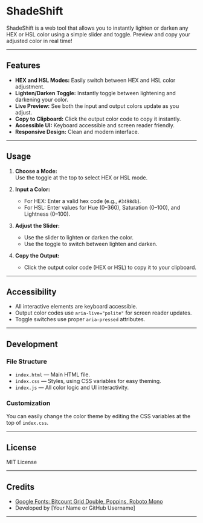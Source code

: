 # ShadeShift

ShadeShift is a web tool that allows you to instantly lighten or darken any HEX or HSL color using a simple slider and toggle. Preview and copy your adjusted color in real time!

---

## Features

- **HEX and HSL Modes:** Easily switch between HEX and HSL color adjustment.
- **Lighten/Darken Toggle:** Instantly toggle between lightening and darkening your color.
- **Live Preview:** See both the input and output colors update as you adjust.
- **Copy to Clipboard:** Click the output color code to copy it instantly.
- **Accessible UI:** Keyboard accessible and screen reader friendly.
- **Responsive Design:** Clean and modern interface.

---

## Usage

1. **Choose a Mode:**  
   Use the toggle at the top to select HEX or HSL mode.

2. **Input a Color:**  
   - For HEX: Enter a valid hex code (e.g., `#3498db`).
   - For HSL: Enter values for Hue (0–360), Saturation (0–100), and Lightness (0–100).

3. **Adjust the Slider:**  
   - Use the slider to lighten or darken the color.
   - Use the toggle to switch between lighten and darken.

4. **Copy the Output:**  
   - Click the output color code (HEX or HSL) to copy it to your clipboard.

---

## Accessibility

- All interactive elements are keyboard accessible.
- Output color codes use `aria-live="polite"` for screen reader updates.
- Toggle switches use proper `aria-pressed` attributes.

---

## Development

### File Structure

- `index.html` — Main HTML file.
- `index.css` — Styles, using CSS variables for easy theming.
- `index.js` — All color logic and UI interactivity.

### Customization

You can easily change the color theme by editing the CSS variables at the top of `index.css`.

---

## License

MIT License

---

## Credits

- [Google Fonts: Bitcount Grid Double, Poppins, Roboto Mono](https://fonts.google.com/)
- Developed by [Your Name or GitHub Username]

---